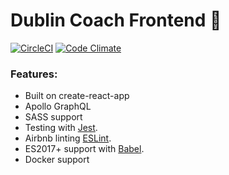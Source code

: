 # Dublin Coach Frontend 🚌

[![CircleCI](https://circleci.com/gh/ShaneMckenna23/dublin-coach-frontend.svg?style=shield)](https://circleci.com/gh/ShaneMckenna23/dublin-coach-frontend)
[![Code Climate](https://codeclimate.com/github/ShaneMckenna23/dublin-coach-frontend.svg)](https://codeclimate.com/github/ShaneMckenna23/dublin-coach-frontend)

### Features:
- Built on create-react-app
- Apollo GraphQL
- SASS support
- Testing with [Jest](https://facebook.github.io/jest/).
- Airbnb linting [ESLint](http://eslint.org/).
- ES2017+ support with [Babel](https://babeljs.io/).
- Docker support
